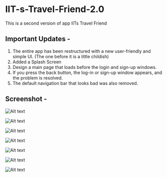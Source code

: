 # IIT-s-Travel-Friend-2.0

This is a second version of app IITs Travel Friend

## Important Updates -

1. The entire app has been restructured with a new user-friendly and simple UI. (The one before it is a little childish)
2. Added a Splash Screen
3. Design a main page that loads before the login and sign-up windows.
4. If you press the back button, the log-in or sign-up window appears, and the problem is resolved.
5. The default navigation bar that looks bad was also removed.

## Screenshot -

<img
  src="screenshot_app/Screenshot_1671113980.png"
  alt="Alt text"
  title="Optional title"
  style="display: inline-block; margin: 0 auto; max-width: 300px">
  
  <img
  src="screenshot_app/Screenshot_1671113986.png"
  alt="Alt text"
  title="Optional title"
  style="display: inline-block; margin: 0 auto; max-width: 300px">
  
  <img
  src="screenshot_app/Screenshot_1671114159.png"
  alt="Alt text"
  title="Optional title"
  style="display: inline-block; margin: 0 auto; max-width: 300px">
  
  <img
  src="screenshot_app/Screenshot_1671114166.png"
  alt="Alt text"
  title="Optional title"
  style="display: inline-block; margin: 0 auto; max-width: 300px">
  
  <img
  src="screenshot_app/Screenshot_1671114222.png"
  alt="Alt text"
  title="Optional title"
  style="display: inline-block; margin: 0 auto; max-width: 300px">
  
  <img
  src="screenshot_app/Screenshot_1671114227.png"
  alt="Alt text"
  title="Optional title"
  style="display: inline-block; margin: 0 auto; max-width: 300px">
  
  <img
  src="screenshot_app/Screenshot_1671114252.png"
  alt="Alt text"
  title="Optional title"
  style="display: inline-block; margin: 0 auto; max-width: 300px">
